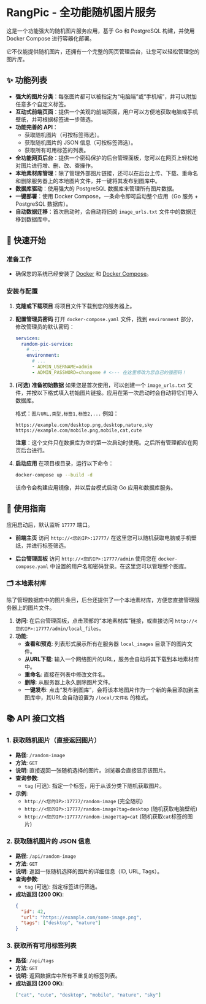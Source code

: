 # RangPic - 全功能随机图片服务

这是一个功能强大的随机图片服务应用，基于 Go 和 PostgreSQL 构建，并使用 Docker Compose 进行容器化部署。

它不仅能提供随机图片，还拥有一个完整的网页管理后台，让您可以轻松管理您的图片库。

## ✨ 功能列表

- **强大的图片分类**：每张图片都可以被指定为“电脑端”或“手机端”，并可以附加任意多个自定义标签。
- **互动式前端页面**：提供一个美观的前端页面，用户可以方便地获取电脑或手机壁纸，并可根据标签进一步筛选。
- **功能完善的 API**：
  - 获取随机图片（可按标签筛选）。
  - 获取随机图片的 JSON 信息（可按标签筛选）。
  - 获取所有可用标签的列表。
- **全功能网页后台**：提供一个密码保护的后台管理面板，您可以在网页上轻松地对图片进行增、删、改、查操作。
- **本地素材库管理**：除了管理外部图片链接，还可以在后台上传、下载、重命名和删除服务器上的本地图片文件，并一键将其发布到图库中。
- **数据库驱动**：使用强大的 PostgreSQL 数据库来管理所有图片数据。
- **一键部署**：使用 Docker Compose，一条命令即可启动整个应用（Go 服务 + PostgreSQL 数据库）。
- **自动数据迁移**：首次启动时，会自动将旧的 `image_urls.txt` 文件中的数据迁移到数据库中。

## 🚀 快速开始

### 准备工作

- 确保您的系统已经安装了 [Docker](https://www.docker.com/) 和 [Docker Compose](https://docs.docker.com/compose/install/)。

### 安装与配置

1.  **克隆或下载项目**
    将项目文件下载到您的服务器上。

2.  **配置管理员密码**
    打开 `docker-compose.yaml` 文件，找到 `environment` 部分，修改管理员的默认密码：

    ```yaml
    services:
      random-pic-service:
        # ...
        environment:
          # ...
          - ADMIN_USERNAME=admin
          - ADMIN_PASSWORD=changeme # <--- 在这里修改为您自己的强密码！
    ```

3.  **(可选) 准备初始数据**
    如果您是首次使用，可以创建一个 `image_urls.txt` 文件，并按以下格式填入初始图片链接。应用在第一次启动时会自动将它们导入数据库。

    格式：`图片URL,类型,标签1,标签2,...`
    例如：
    ```
    https://example.com/desktop.png,desktop,nature,sky
    https://example.com/mobile.png,mobile,cat,cute
    ```
    **注意**：这个文件只在数据库为空的第一次启动时使用。之后所有管理都应在网页后台进行。

4.  **启动应用**
    在项目根目录，运行以下命令：

    ```bash
    docker-compose up --build -d
    ```
    该命令会构建应用镜像，并以后台模式启动 Go 应用和数据库服务。

## 📖 使用指南

应用启动后，默认监听 `17777` 端口。

- **前端主页**
  访问 `http://<您的IP>:17777/`
  在这里您可以随机获取电脑或手机壁纸，并进行标签筛选。

- **后台管理面板**
  访问 `http://<您的IP>:17777/admin`
  使用您在 `docker-compose.yaml` 中设置的用户名和密码登录。在这里您可以管理整个图库。

### 🗂️ 本地素材库

除了管理数据库中的图片条目，后台还提供了一个本地素材库，方便您直接管理服务器上的图片文件。

1.  **访问**: 在后台管理面板，点击顶部的“本地素材库”链接，或直接访问 `http://<您的IP>:17777/admin/local_files`。
2.  **功能**:
    *   **查看和预览**: 列表形式展示所有在服务器 `local_images` 目录下的图片文件。
    *   **从URL下载**: 输入一个网络图片的URL，服务会自动将其下载到本地素材库中。
    *   **重命名**: 直接在列表中修改文件名。
    *   **删除**: 从服务器上永久删除图片文件。
    *   **一键发布**: 点击“发布到图库”，会将该本地图片作为一个新的条目添加到主图库中，其URL会自动设置为 `/local/文件名` 的格式。

## 📚 API 接口文档

### 1. 获取随机图片（直接返回图片）

- **路径**: `/random-image`
- **方法**: `GET`
- **说明**: 直接返回一张随机选择的图片。浏览器会直接显示该图片。
- **查询参数**:
  - `tag` (可选): 指定一个标签，用于从该分类下随机获取图片。
- **示例**:
  - `http://<您的IP>:17777/random-image` (完全随机)
  - `http://<您的IP>:17777/random-image?tag=desktop` (随机获取电脑壁纸)
  - `http://<您的IP>:17777/random-image?tag=cat` (随机获取`cat`标签的图片)

### 2. 获取随机图片的 JSON 信息

- **路径**: `/api/random-image`
- **方法**: `GET`
- **说明**: 返回一张随机选择的图片的详细信息（ID, URL, Tags）。
- **查询参数**:
  - `tag` (可选): 指定标签进行筛选。
- **成功返回 (200 OK)**:
  ```json
  {
    "id": 42,
    "url": "https://example.com/some-image.png",
    "tags": ["desktop", "nature"]
  }
  ```

### 3. 获取所有可用标签列表

- **路径**: `/api/tags`
- **方法**: `GET`
- **说明**: 返回数据库中所有不重复的标签列表。
- **成功返回 (200 OK)**:
  ```json
  ["cat", "cute", "desktop", "mobile", "nature", "sky"]
  ```